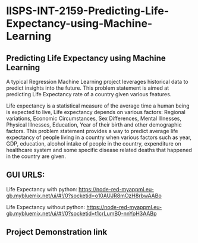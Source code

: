# llSPS-INT-2159-Predicting-Life-Expectancy-using-Machine-Learning
## Predicting Life Expectancy using Machine Learning

A typical Regression Machine Learning project leverages historical data to predict insights into the future. This problem statement is aimed at predicting Life Expectancy rate of a country given various features.

Life expectancy is a statistical measure of the average time a human being is expected to live, Life expectancy depends on various factors: Regional variations, Economic Circumstances, Sex Differences, Mental Illnesses, Physical Illnesses, Education, Year of their birth and other demographic factors. This problem statement provides a way to predict average life expectancy of people living in a country when various factors such as year, GDP, education, alcohol intake of people in the country, expenditure on healthcare system and some specific disease related deaths that happened in the country are given.

## GUI URLS:

Life Expectancy with python: https://node-red-myappml.eu-gb.mybluemix.net/ui/#!/0?socketid=o10AUJR8mOzH8rbwAABo

Life Expectancy without python: https://node-red-myappml.eu-gb.mybluemix.net/ui/#!/0?socketid=t1crLumB0-nnYpH3AABp

## Project Demonstration link
